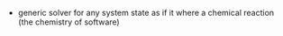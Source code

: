 - generic solver for any system state as if it where a chemical reaction (the chemistry of software)